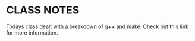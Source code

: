 # CLASS NOTES

Todays class dealt with a breakdown of g++ and make. Check out this [link](https://www3.ntu.edu.sg/home/ehchua/programming/cpp/gcc_make.html) for more information. 
